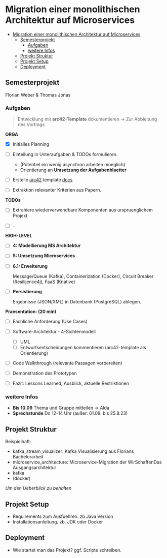 # Migration einer monolithischen Architektur auf Microservices

- [Migration einer monolithischen Architektur auf Microservices](#migration-einer-monolithischen-architektur-auf-microservices)
  - [Semesterprojekt](#semesterprojekt)
    - [Aufgaben](#aufgaben)
    - [weitere Infos](#weitere-infos)
  - [Projekt Struktur](#projekt-struktur)
  - [Projekt Setup](#projekt-setup)
  - [Deployment](#deployment)

## Semesterprojekt

Florian Weber & Thomas Jonas


### Aufgaben

> Entwicklung mit **arc42-Template** dokumentieren -> Zur Abbleitung des Vortrags

**ORGA**

- [x] Initialles Planning
- [ ] Einteilung in Unteraufgaben & TODOs formulieren. 
  - (Potentiel ein wenig asynchron arbeiten moeglich)
  - Orientierung an **Umsetzung der Aufgabenblaetter**
- [ ] Erstelle [arc42](https://arc42.org/overview) template [docs](./docs/arc42/)
- [ ] Extraktion relevanter Kriterien aus Papern.


**TODOs**

- [ ] Extrahiere wiederverwendbare Komponenten aus urspruenglichem Projekt
- [ ] ...


**HIGH-LEVEL**

- [ ] **4: Modellierung MS Architektur**
- [ ] **5: Umsetzung Microservices**
- [ ] **6.1: Erweiterung**
    
    Message/Queue (Kafka), Containerization (Docker), Circuit Breaker (Resilijence4j), FaaS (Knative)
- [ ] **Persistierung**

    Ergebnisse (JSON/XML) in Datenbank (PostgreSQL) ablegen.

**Praesentation: (20 min)**

- [ ] Fachliche Anforderung (Use Cases)
- [ ] Software-Architektur - 4-Sichtenmodell
  - [ ] UML
  - [ ] Entwurfsentscheidungen kommentieren (arc42-template als Orientierung)
- [ ] Code Walkthrough (relevante Passagen vorbereiten)
- [ ] Demonstration des Prototypen
- [ ] Fazit: Lessons Learned, Ausblick, aktuelle Restriktionen


### weitere Infos

- **Bis 10.09** Thema und Gruppe mitteilen -> Alda
- **Sprechstunde** Do 12-14 Uhr (außer: 01.08. bis 25.8.23) 


## Projekt Struktur

Beispielhaft:

- kafka_stream_visualizer: Kafka Visualisierung aus Florians Bachelorarbeit
- microservice_architecture: Microservice-Migration der WirSchaffenDas Ausgangsarchitektur
- kafka
- (docker)

*Um den Ueberblick zu behalten*

## Projekt Setup

- Requirements zum Ausfuehren. zb Java Version
- Installationsanleitung. zb. JDK oder Docker

## Deployment

- Wie startet man das Projekt? ggf. Scripte schreiben.
